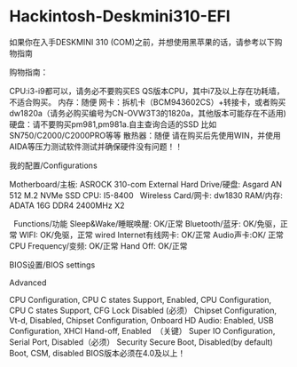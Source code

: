 # Hackintosh-Deskmini310-EFI
如果你在入手DESKMINI 310 (COM)之前，并想使用黑苹果的话，请参考以下购物指南




购物指南：

CPU:i3-i9都可以，请务必不要购买ES QS版本CPU，其中i7及以上存在功耗墙，不适合购买。
内存：随便
网卡：拆机卡（BCM943602CS）+转接卡，或者购买dw1820a（请务必购买编号为CN-OVW3T3的1820a，其他版本可能存在不适用)
硬盘：请不要购买pm981,pm981a.自主查询合适的SSD 比如SN750/C2000/C2000PRO等等
散热器：随便
请在购买后先使用WIN，并使用AIDA等压力测试软件测试并确保硬件没有问题！！




我的配置/Configurations

Motherboard/主板: ASROCK 310-com
External Hard Drive/硬盘: Asgard AN 512 M.2 NVMe SSD
CPU: I5-8400  
Wireless Card/网卡: dw1830
RAM/内存: ADATA 16G DDR4 2400MHz X2

 
Functions/功能
Sleep&Wake/睡眠唤醒: OK/正常
Bluetooth/蓝牙: OK/免驱，正常
WIFI: OK/免驱，正常
wired Internet有线网卡: OK/正常
Audio声卡:OK/ 正常
CPU Frequency/变频: OK/正常
Hand Off: OK/正常







BIOS设置/BIOS settings

Advanced 

CPU Configuration, CPU C states Support, Enabled,
CPU Configuration, CPU C states Support, CFG Lock Disabled (必须）
Chipset Configuration, Vt-d, Disabled,
Chipset Configuration, Onboard HD Audio: Enabled,
USB Configuration, XHCI Hand-off, Enabled  （关键）
Super IO Configuration, Serial Port, Disabled（必须）
Security Secure Boot, Disabled(by default)
Boot, CSM, disabled
BIOS版本必须在4.0及以上！
